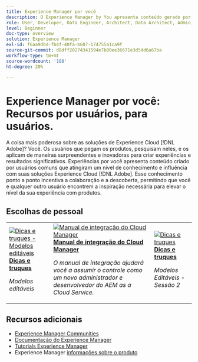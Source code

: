 ```yaml
---
title: Experience Manager por você
description: O Experience Manager by You apresenta conteúdo gerado por usuários, criado por pessoas comuns que atingiram um nível de expertise e influência com o seu conhecimento do Adobe Experience Manager.
role: User, Developer, Data Engineer, Architect, Data Architect, Admin, Leader
level: Beginner
doc-type: overview
solution: Experience Manager
exl-id: f6aa9dbd-fb4f-40fa-b607-174755a1ca9f
source-git-commit: d8dff20274341594e7b00ee36671e3d5dd6a67ba
workflow-type: tm+mt
source-wordcount: '188'
ht-degree: 20%

---
```


# Experience Manager por você: Recursos por usuários, para usuários.

A coisa mais poderosa sobre as soluções de Experience Cloud [!DNL Adobe]? Você. Os usuários que pegam os produtos, pesquisam neles, e os aplicam de maneiras surpreendentes e inovadoras para criar experiências e resultados significativos. Experiências por você apresenta conteúdo criado por usuários comuns que atingiram um nível de conhecimento e influência com suas soluções Experience Cloud [!DNL Adobe]. Esse conhecimento ponto a ponto incentiva a colaboração e a descoberta, permitindo que você e qualquer outro usuário encontrem a inspiração necessária para elevar o nível da sua experiência com produtos.

<div id="recs-overview-body-1"></div>
<div id="recs-overview-body-2"></div>
<div id="recs-overview-body-3"></div>
<div id="recs-overview-body-4"></div>
<div id="recs-overview-body-5"></div>
<div id="recs-overview-body-6"></div>

<div id="staff-picks-section">

## Escolhas de pessoal

<table>
<tr>
  <td>
    <a href="/help/experience-manager/sites/expert-resources/champion-tips-1.md">
      <img alt="Dicas e truques - Modelos editáveis" src="https://video.tv.adobe.com/v/3409424?format=jpeg" />
    </a>
    <div>
      <a href="/help/experience-manager/sites/expert-resources/champion-tips-1.md">
    <strong>Dicas e truques</strong>
    </a>
    </div>
    <p>
    <em>Modelos editáveis</em>
    <p>
  </td>
  <td>
    <a href="/help/experience-manager/cloud-service/expert-resources/aem-champions/onboarding-playbook.md">
      <img alt="Manual de integração do Cloud Manager" src="https://video.tv.adobe.com/v/3419299?format=jpeg" />
    </a>
    <div>
      <a href="/help/experience-manager/cloud-service/expert-resources/aem-champions/onboarding-playbook.md">
    <strong>Manual de integração do Cloud Manager</strong>
    </a>
    </div>
    <p>
    <em>O manual de integração ajudará você a assumir o controle como um novo administrador e desenvolvedor do AEM as a Cloud Service.</em>
    <p>
  </td>
  <td>
    <a href="/help/experience-manager/sites/expert-resources/champion-tips-2.md">
      <img alt="Dicas e truques" src="https://video.tv.adobe.com/v/3409427?format=jpeg" />
    </a>
    <div>
      <a href="/help/experience-manager/sites/expert-resources/champion-tips-2.md">
    <strong>Dicas e truques</strong>
    </a>
    </div>
    <p>
    <em>Modelos Editáveis - Sessão 2</em>
    <p>
  </td>
</tr>
</table>

</div>

## Recursos adicionais

* [Experience Manager Communities](https://experienceleaguecommunities.adobe.com/t5/adobe-experience-manager/ct-p/adobe-experience-manager-community?profile.language=pt)
* [Documentação do Experience Manager](https://experienceleague.adobe.com/docs/experience-manager-cloud-service.html?lang=pt-BR)
* [Tutorials Experience Manager](https://experienceleague.adobe.com/docs/experience-manager-learn/aem-tutorials/overview.html?lang=pt-BR)
* Experience Manager [informações sobre o produto](https://business.adobe.com/br/products/experience-manager/adobe-experience-manager.html)
